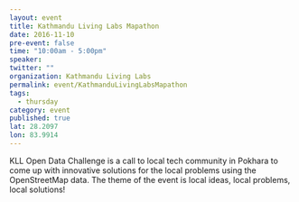```yaml
---
layout: event
title: Kathmandu Living Labs Mapathon
date: 2016-11-10
pre-event: false
time: "10:00am - 5:00pm"
speaker: 
twitter: ""
organization: Kathmandu Living Labs
permalink: event/KathmanduLivingLabsMapathon
tags: 
  - thursday
category: event
published: true
lat: 28.2097
lon: 83.9914
---
```


KLL Open Data Challenge is a call to local tech community in Pokhara to come up with 
innovative solutions for the local problems using the OpenStreetMap data. 
The theme of the event is local ideas, local problems, local solutions!
